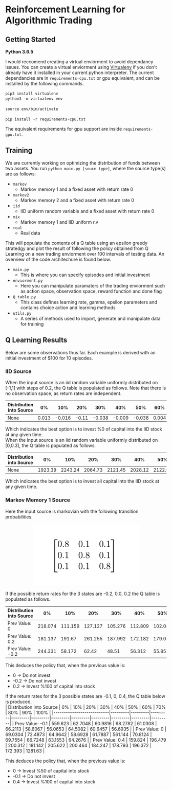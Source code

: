 # Reinforcement Learning for Algorithmic Trading

## Getting Started
**Python 3.6.5**    

I would reccomend creating a virtual enviorment to avoid dependancy issues.
You can create a virtual enviorment using [Virtualenv]("https://virtualenv.pypa.io/en/latest/") if you don't already have it installed in your current python interpreter.  The current dependancies are in `requirements-cpu.txt` or gpu equivalent, and can be installed by the following commands.  
```
pip3 install virtualenv
python3 -m virtualenv env

source env/bin/activate

pip install -r requirements-cpu.txt
```  
The equivalent requirements for gpu support are inside `requirements-gpu.txt`.  
## Training
We are currently working on optimizing the distribution of funds between two assets. You run `python main.py [souce type]`, where the source type(s) are as follows:  
* `markov`
  * Markov memory 1 and a fixed asset with return rate 0
* `markov2`
  * Markov memory 2 and a fixed asset with return rate 0 
* `iid`
  * IID uniform random variable and a fixed asset with return rate 0
* `mix`
  * Markov memory 1 and IID uniform r.v 
* `real` 
  * Real data 
 
This will populate the contents of a Q table using an epsilon greedy stratedgy and plot the result of following the policy obtained from Q Learning on a new trading enviorment over 100 intervals of testing data.  An overview of the code architechure is found below.  
* `main.py`
  * This is where you can specify episodes and initial investment
* `enviorment.py`
  * Here you can manipulate paramaters of the trading enviorment such as action space, observation space, reward function and done flag
* `Q_table.py`
  * This class defines learning rate, gamma, epsilon parameters and contains choice action and learning methods
* `utils.py`
  * A series of methods used to import, generate and manipulate data for training

## Q Learning Results
Below are some observations thus far. Each example is derived with an initial investment of $100 for 10 episodes.
### IID Source
When the input source is an iid random variable uniformly distributed on [-1,1] with steps of 0.2, the Q table is populated as follows. Note that there is no observation space, as return rates are independent.

| Distribution into Source | 0%    | 10%    | 20%   | 30%    | 40%    | 50%    | 60%   | 70%   | 80%    | 90%    | 100%   |
|--------------------------|-------|--------|-------|--------|--------|--------|-------|-------|--------|--------|--------|
| None                     | 0.013 | -0.016 | -0.11 | -0.038 | -0.009 | -0.038 | 0.004 | 0.001 | -0.038 | -0.087 | -0.123 |

Which indicates the best option is to invest %0 of capital into the IID stock at any given time.  
When the input source is an iid random variable uniformly distributed on [0,0.3], the Q table is populated as follows.

| Distribution into Source | 0%      | 10%     | 20%     | 30%     | 40%     | 50%     | 60%     | 70%     | 80%    | 90%     | 100%    |
|--------------------------|---------|---------|---------|---------|---------|---------|---------|---------|--------|---------|---------|
| None                     | 1923.39 | 2243.24 | 2064.73 | 2121.45 | 2028.12 | 2122.95 | 2088.61 | 2155.73 | 2096.5 | 2124.11 | 4931.78 |

Which indicates the best option is to invest all capital into the IID stock at any given time. 

### Markov Memory 1 Source
Here the input source is markovian with the following transition probabilities.  
<p align="center"> 
    <img src="./img/markov_1_transition.png">
</p>  
  
  
If the possible return rates for the 3 states are -0.2, 0.0, 0.2 the Q table is populated as follows.

| Distribution into Source | 0%      | 10%     | 20%     | 30%     | 40%     | 50%     | 60%     | 70%    | 80%     | 90%     | 100%    |
|--------------------------|---------|---------|---------|---------|---------|---------|---------|--------|---------|---------|---------|
| Prev Value: 0            | 218.074 | 111.159 | 127.127 | 105.276 | 112.809 | 102.041 | 98.145  | 97.792 | 113.613 | 95.798  | 106.162 |
| Prev Value: 0.2          | 181.137 | 191.67  | 261.255 | 187.992 | 172.182 | 179.056 | 223.266 | 186.9  | 182.004 | 217.171 | 629.632 |
| Prev Value: -0.2         | 244.331 | 58.172  | 62.42   | 48.51   | 56.312  | 55.855  | 50.747  | 63.276 | 77.343  | 52.846  | 55.282  |

This deduces the policy that, when the previous value is:
* 0 -> Do not invest
* -0.2 -> Do not invest
* 0.2 -> Invest %100 of capital into stock  

If the return rates for the 3 possible states are -0.1, 0, 0.4, the Q table below is produced.  
| Distribution into Source  | 0%      | 10%     | 20%     | 30%     | 40%     | 50%     | 60%     | 70%     | 80%     | 90%     | 100%    |
|---------------------------|---------|---------|---------|---------|---------|---------|---------|---------|---------|---------|---------|
| Prev Value: -0.1          | 559.623 | 62.7048 | 60.9816 | 68.2782 | 61.0308 | 66.2113 | 58.6067 | 56.0653 | 64.5082 | 60.6457 | 56.6935 |
| Prev Value: 0             | 69.0304 | 72.4873 | 64.9642 | 58.6928 | 61.7887 | 561.144 | 70.8124 | 69.7554 | 66.7248 | 63.1553 | 64.2676 |
| Prev Value: 0.4           | 159.824 | 196.479 | 200.312 | 181.142 | 205.622 | 200.464 | 184.247 | 178.793 | 196.372 | 172.393 | 1281.63 |

This deduces the policy that, when the previous value is:
* 0 -> Invest %50 of capital into stock
* -0.1 -> Do not invest
* 0.4 -> Invest %100 of capital into stock  